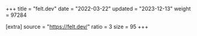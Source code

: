 +++
title = "felt.dev"
date = "2022-03-22"
updated = "2023-12-13"
weight = 97284

[extra]
source = "https://felt.dev/"
ratio = 3
size = 95
+++
